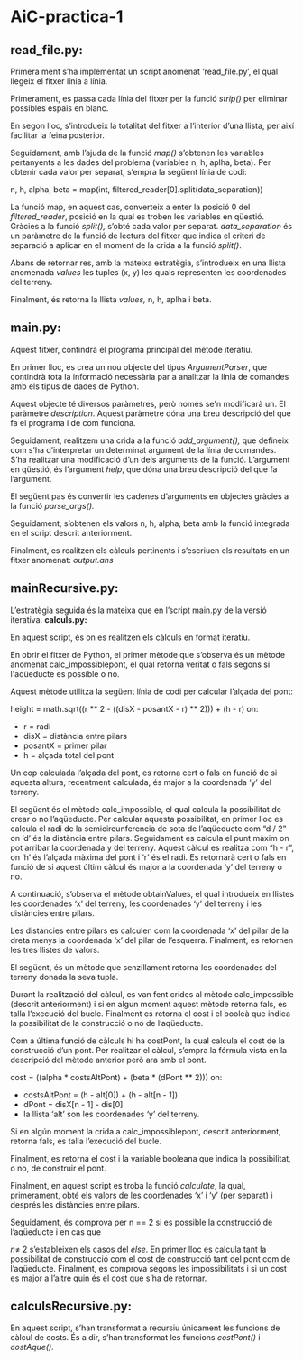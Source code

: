 # AiC-practica-1

## read_file.py:

Primera ment s’ha implementat un script anomenat ‘read\_file.py’, el qual llegeix el fitxer línia a línia.

Primerament, es passa cada línia del fitxer per la funció *strip()* per eliminar possibles espais en blanc.

En segon lloc, s’introdueix la totalitat del fitxer a l’interior d’una llista, per així facilitar la feina posterior.

Seguidament, amb l’ajuda de la funció *map()* s’obtenen les variables pertanyents a les dades del problema (variables n, h, aplha, beta). Per obtenir cada valor per separat, s’empra la següent línia de codi:

n, h, alpha, beta = map(int, filtered\_reader[0].split(data\_separation))

La funció map, en aquest cas, converteix a enter la posició 0 del *filtered\_reader*, posició en la qual es troben les variables en qüestió. Gràcies a la funció *split(),*  s’obté  cada valor per separat. *data\_separation* és un paràmetre de la funció de lectura del fitxer que indica el criteri de separació a aplicar en el moment de la crida a la funció *split()*.

Abans de retornar res, amb la mateixa estratègia, s’introdueix en una llista anomenada *values* les tuples (x, y) les quals representen les coordenades del terreny.

Finalment, és retorna la llista *values,* n, h, aplha i beta.

## main.py:

Aquest fitxer, contindrà el programa principal del mètode iteratiu.

En primer lloc, es crea un nou objecte del tipus *ArgumentParser*, que contindrà tota la informació necessària par a analitzar la línia de comandes amb els tipus de dades de Python.

Aquest objecte té diversos paràmetres, però només se'n modificarà un. El paràmetre *description*. Aquest paràmetre dóna una breu descripció del que fa el programa i de com funciona.

Seguidament, realitzem una crida a la funció *add\_argument(),* que defineix com s’ha d’interpretar un determinat argument de la línia de comandes. S’ha realitzar una modificació d’un dels arguments de la funció. L’argument en qüestió, és l’argument *help*, que dóna una breu descripció del que fa l’argument.

El següent pas és convertir les cadenes d’arguments en objectes gràcies a la funció *parse\_args().*

Seguidament, s’obtenen els valors n, h, alpha, beta amb la funció integrada en el script descrit anteriorment.

Finalment, es realitzen els càlculs pertinents i s’escriuen els resultats en un fitxer anomenat: *output.ans*

## mainRecursive.py:

L’estratègia seguida és la mateixa que en l’script main.py de la versió iterativa.  **calculs.py:** 

En aquest script, és on es realitzen els càlculs en format iteratiu.

En  obrir  el  fitxer  de  Python,  el  primer  mètode  que  s’observa  és  un  mètode  anomenat calc\_impossiblepont, el qual retorna veritat o fals segons si l'aqüeducte es possible o no.

Aquest mètode utilitza la següent línia de codi per calcular l’alçada del pont:

height = math.sqrt((r \*\* 2 - ((disX - posantX - r) \*\* 2))) + (h - r) on:

- r = radi
- disX = distància entre pilars
- posantX = primer pilar
- h = alçada total del pont

Un cop calculada l’alçada del pont, es retorna cert o fals en funció de si aquesta altura, recentment calculada, és major a la coordenada ‘y’ del terreny.

El següent és el mètode calc\_impossible, el qual calcula la possibilitat de crear o no l’aqüeducte. Per calcular aquesta possibilitat, en primer lloc es calcula el radi de la semicircunferencia de sota de l’aqüeducte com “d / 2” on ‘d’ és la distància entre pilars. Seguidament es calcula el punt màxim on pot arribar la coordenada y del terreny. Aquest càlcul es realitza com “h - r”, on ‘h’ és l’alçada màxima del pont i ‘r’ és el radi. Es retornarà cert o fals en funció de si aquest últim càlcul és major a la coordenada ‘y’ del terreny o no.

A continuació, s’observa el mètode obtainValues, el qual introdueix en llistes les coordenades ‘x’ del terreny, les coordenades ‘y’ del terreny i les distàncies entre pilars.

Les distàncies entre pilars es calculen com la coordenada ‘x’ del pilar de la dreta menys la coordenada ‘x’ del pilar de l’esquerra. Finalment, es retornen les tres llistes de valors.

El següent, és un mètode que senzillament retorna les coordenades del terreny donada la seva tupla.

Durant la realització del càlcul, es van fent crides al mètode calc\_impossible (descrit anteriorment) i si en algun moment aquest mètode retorna fals, es talla l’execució del bucle. Finalment es retorna el cost i el booleà que indica la possibilitat de la construcció o no de l’aqüeducte.

Com a última funció de càlculs hi ha costPont, la qual calcula el cost de la construcció d’un pont. Per realitzar el càlcul, s’empra la fórmula vista en la descripció del mètode anterior però ara amb el pont.

cost = ((alpha \* costsAltPont) + (beta \* (dPont \*\* 2))) on:

- costsAltPont = (h - alt[0]) + (h - alt[n - 1])
- dPont = disX[n - 1] - dis[0]
- la llista ‘alt’ son les coordenades ‘y’ del terreny.

Si en algún moment la crida a calc\_impossiblepont, descrit anteriorment, retorna fals, es talla l’execució del bucle.

Finalment, es retorna el cost i la variable booleana que indica la possibilitat, o no, de construir el pont.

Finalment, en aquest script es troba la funció *calculate*, la qual, primerament, obté els valors de les coordenades ‘x’ i ‘y’ (per separat) i després les distàncies entre pilars.

Seguidament, és comprova per n == 2 si es possible la construcció de l’aqüeducte i en cas que

*n*≠ 2 s’estableixen els casos del *else*. En primer lloc es calcula tant la possibilitat de construcció com el cost de construcció tant del pont com de l’aqüeducte. Finalment, es comprova segons les impossibilitats i si un cost es major a l’altre quin és el cost que s’ha de retornar.

## calculsRecursive.py:

En aquest script, s’han transformat a recursiu únicament les funcions de càlcul de costs. És a dir, s’han transformat les funcions *costPont()* i *costAque().*
